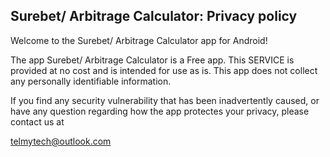 ## Surebet/ Arbitrage Calculator: Privacy policy

Welcome to the Surebet/ Arbitrage Calculator app for Android!

The app Surebet/ Arbitrage Calculator is a Free app. This SERVICE is provided at no cost and is intended for use as is. This app does not collect any personally identifiable information.

If you find any security vulnerability that has been inadvertently caused, or have any question regarding how the app protectes your privacy, please contact us at

telmytech@outlook.com
